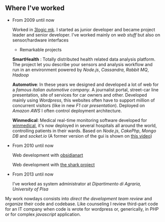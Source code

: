 ## Where I've worked

- From 2009 until now

    Worked in [3logic mk](http://www.3logic.it). I started as junior developer and became project leader and senior developer. I've worked mainly on  *web stuff* but also on sensor/hardware interfaces

    -  Remarkable projects

    **SmartHealth** : Totally distributed health related data analysis platform. The project let you describe your sensors and analysis workflow and run in an environment powered by *Node.js*, *Cassandra*, *Rabbit MQ*, *Hadoop*

    **Automotive**: In these years we designed and developed a lot of web for a *famous italian automotive company*.
    A journalist portal, street-car line presentation, site of services for car owners and other. Developed mainly using *Wordpress*, this websites often have to support million of concurrent visitors (like in new *F1 car presentation*). Deployed on *Amazon AWS* I often control deployment architecture.

    **Winmedical**: Medical real-time monitoring software developed for [winmedical](http://www.winmedical.com/), it's now deployed in several hospitals all around the world, controlling patients in their wards. Based on *Node.js*, *CakePhp*, *Mongo DB* and *socket.io* (A former version of the gui is shown on [this video](https://www.youtube.com/watch?v=onMuIOySY0A))

    <!-- **Communication**: I managed projects for a big telecommunication company.[MISSING] -->

- From 2010 until now

    Web development with [obsidianart](http://www.obsidianart.com/wp/)
    
    Web development with [the shark project](http://thesharkproject.com/)


- From 2013 until now
    
    I've worked as system administrator at *Dipartimento di Agraria, University of Pisa*

My work nowdays consists into *direct the development team* *review* and *organize* their code and codebase. Like counseling I review third-part code for an IT company when code is wrote for wordpress or, generically, in PHP or for complex *javascript* application.